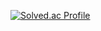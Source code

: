 [![Solved.ac Profile](http://mazandi.herokuapp.com/api?handle=kmu_daehyeon)](https://solved.ac/qpalzmxn)
